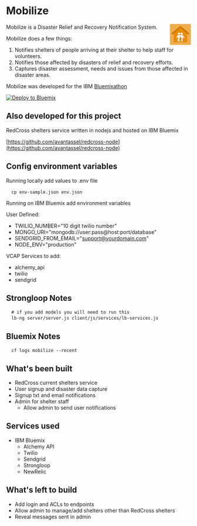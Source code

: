 # Mobilize

<img src="client/images/icon.png?raw=true" alt="Mobilize logo" title="Mobilize" align="right" />

Mobilize is a Disaster Relief and Recovery Notification System.

Mobilize does a few things:

1. Notifies shelters of people arriving at their shelter to help staff for volunteers.
2. Notifies those affected by disasters of relief and recovery efforts.
3. Captures disaster assessment, needs and issues from those affected in disaster areas.

Mobilize was developed for the IBM [Bluemixathon](http://bluemixathon.devpost.com/)

[![Deploy to Bluemix](https://bluemix.net/deploy/button.png)](https://bluemix.net/deploy)

## Also developed for this project

RedCross shelters service written in nodejs and hosted on IBM Bluemix

[https://github.com/avantassel/redcross-node](https://github.com/avantassel/redcross-node)

## Config environment variables

Running locally add values to .env file
```
  cp env-sample.json env.json
```

Running on IBM Bluemix add environment variables

User Defined:
  * TWILIO_NUMBER="10 digit twilio number"
  * MONGO_URI="mongodb://user:pass@host:port/database"
  * SENDGRID_FROM_EMAIL="support@yourdomain.com"
  * NODE_ENV="production"

VCAP Services to add:
  * alchemy_api
  * twilio
  * sendgrid


## Strongloop Notes

```
  # if you add models you will need to run this
  lb-ng server/server.js client/js/services/lb-services.js
```

## Bluemix Notes

```
  cf logs mobilize --recent
```

## What's been built
  * RedCross current shelters service
  * User signup and disaster data capture
  * Signup txt and email notifications
  * Admin for shelter staff
    * Allow admin to send user notifications

## Services used
  * IBM Bluemix
    * Alchemy API
    * Twilio
    * Sendgrid
    * Strongloop
    * NewRelic

## What's left to build
  * Add login and ACLs to endpoints
  * Allow admin to manage/add shelters other than RedCross shelters  
  * Reveal messages sent in admin
